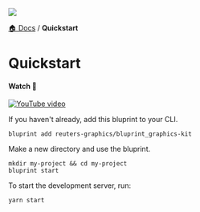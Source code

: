 ![](https://graphics.thomsonreuters.com/style-assets/images/logos/reuters-graphics-logo/svg/graphics-logo-color-dark.svg)

[🏠 Docs](https://github.com/reuters-graphics/bluprint_graphics-kit/blob/master/docs/developers/README.md) / **Quickstart**


# Quickstart

#### Watch 🎥 
[![YouTube video](https://img.youtube.com/vi/XIwwNGQxgY4/0.jpg)](https://www.youtube.com/watch?v=XIwwNGQxgY4)


If you haven't already, add this bluprint to your CLI.

```
bluprint add reuters-graphics/bluprint_graphics-kit
```

Make a new directory and use the bluprint.

```
mkdir my-project && cd my-project
bluprint start
```

To start the development server, run:

```
yarn start
```
